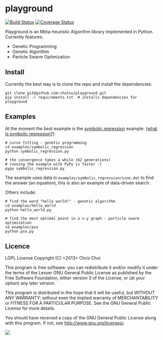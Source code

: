 # playground
[![Build Status](https://travis-ci.org/chutsu/playground.png)][1]
[![Coverage Status](https://coveralls.io/repos/chutsu/playground/badge.png)][5]

Playground is an Meta-heuristic Algorithm library implemented in Python.
Currently features:

- Genetic Programming
- Genetic Algorithm
- Particle Swarm Optimization


## Install
Currently the best way is to clone the repo and install the dependencies:

    git clone git@github.com:chutsu/playground.git
    pip install -r requirements.txt  # installs dependencies for playground

## Examples
At the moment the best example is the [symbolic regression][4] example.  ([what
is symbolic regression?][3]):

    # curve fitting - genetic programming
    cd examples/symbolic_regression
    python symbolic_regression.py

    # the convergence takes a while (62 generations)
    # running the example with PyPy is faster :)
    pypy symbolic_regression.py

The example uses data in `examples/symbolic_regression/sine.dat` to find the
answer (an equation), this is also an example of data-driven search.

Others include:

    # find the word "hello world!" - genetic algorithm
    cd examples/hello_world
    python hello_world.py

    # find the most optimal point in a x-y graph - particle swarm optimization
    cd examples/pso
    python pso.py


## Licence
LGPL License
Copyright (C) <2013> Chris Choi

This program is free software: you can redistribute it and/or modify it under
the terms of the Lesser GNU General Public License as published by the Free
Software Foundation, either version 3 of the License, or (at your option) any
later version.

This program is distributed in the hope that it will be useful, but WITHOUT ANY
WARRANTY; without even the implied warranty of MERCHANTABILITY or FITNESS FOR A
PARTICULAR PURPOSE.  See the GNU General Public License for more details.

You should have received a copy of the GNU General Public License along with
this program.  If not, see <http://www.gnu.org/licenses/>.

[![](https://d2weczhvl823v0.cloudfront.net/chutsu/playground/trend.png)][2]

[1]: https://travis-ci.org/chutsu/playground
[2]: https://bitdeli.com/free
[3]: http://www.symbolicregression.com/?q=faq
[4]: https://github.com/chutsu/playground/tree/master/examples/symbolic_regression
[5]: https://coveralls.io/r/chutsu/playground

